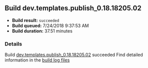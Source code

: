 ## Build dev.templates.publish_0.18.18205.02
- **Build result:** `succeeded`
- **Build queued:** 7/24/2018 9:37:53 AM
- **Build duration:** 37.51 minutes
### Details
Build [dev.templates.publish_0.18.18205.02](https://winappstudio.visualstudio.com/web/build.aspx?pcguid=a4ef43be-68ce-4195-a619-079b4d9834c2&builduri=vstfs%3a%2f%2f%2fBuild%2fBuild%2f26050) succeeded
Find detailed information in the [build log files](https://uwpctdiags.blob.core.windows.net/buildlogs/dev.templates.publish_0.18.18205.02_logs.zip)
